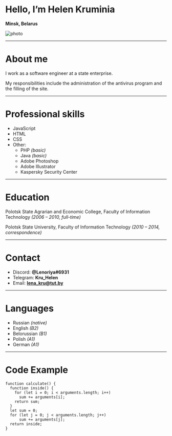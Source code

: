 # Hello, I’m Helen Kruminia
**Minsk, Belarus**


![photo](https://lenoriya.github.io/rsschool-cv/photo.jpg "Me")


*****


# About me
I work as a software engineer at a state enterprise. 


My responsibilities include the administration of the antivirus program and the filling of the site.
*****


# Professional skills
* JavaScript
* HTML
* CSS
* Other:
    + PHP *(basic)*
    + Java *(basic)*
    + Adobe Photoshop
    + Adobe Illustrator
    + Kaspersky Security Center
*****


# Education
Polotsk State Agrarian and Economic College, Faculty of Information Technology *(2006 – 2010, full-time)*


Polotsk State University, Faculty of Information Technology *(2010 – 2014, correspondence)*
*****


# Contact

* Discord:  **@Lenoriya#6931**
* Telegram: **Kru_Helen**
* Email: **lena_kru@tut.by**
*****


# Languages
* Russian *(native)*
* English *(B2)*
* Belorussian *(B1)*
* Polish *(A1)*
* German *(A1)*
*****


# Code Example

```
function calculate() {
  function inside() {
    for (let i = 0; i < arguments.length; i++) 
      sum += arguments[i];
    return sum;  
  }
  let sum = 0;
  for (let j = 0; j < arguments.length; j++) 
      sum += arguments[j];
  return inside;      
}

```


